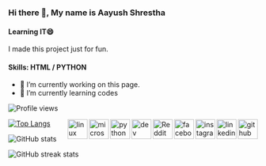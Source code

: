 ### Hi there 👋, My name is Aayush Shrestha
#### Learning IT😄
I made this project just for fun.

#### Skills: HTML / PYTHON

- 🔭 I’m currently working on this page. 
- 🌱 I’m currently learning codes 

![Profile views](https://gpvc.arturio.dev/AayuStha)  

[<img align="right" src='https://cdn.jsdelivr.net/npm/simple-icons@3.0.1/icons/github.svg' alt='github' height='40'>](https://github.com/AayuStha)  [<img align="right" src='https://cdn.jsdelivr.net/npm/simple-icons@3.0.1/icons/linkedin.svg' alt='linkedin' height='40'>](https://www.linkedin.com/in/ayz-sth/)  [<img align="right" src='https://cdn.jsdelivr.net/npm/simple-icons@3.0.1/icons/instagram.svg' alt='instagram' height='40'>](https://www.instagram.com/s_aayu21/) [<img align="right" src='https://cdn.jsdelivr.net/npm/simple-icons@3.0.1/icons/facebook.svg' alt='facebook' height='40'>](https://www.facebook.com/AlexShrestha0)  [<img align="right" src='https://cdn.jsdelivr.net/npm/simple-icons@3.0.1/icons/reddit.svg' alt='Reddit' height='40'>](https://www.reddit.com/user/ayz-sth)  [<img align="right" src='https://cdn.jsdelivr.net/npm/simple-icons@3.0.1/icons/dev-dot-to.svg' alt='dev' height='40'>](https://dev.to/aayustha)  [<img align="right" src='https://cdn.jsdelivr.net/npm/simple-icons@3.0.1/icons/python.svg' alt='python' height='40'>](https://www.python.org/)  [<img align="right" src='https://cdn.jsdelivr.net/npm/simple-icons@3.0.1/icons/microsoftexcel.svg' alt='microsoftexcel' height='40'>](https://en.wikipedia.org/wiki/Microsoft_Excel)  [<img align="right" src='https://cdn.jsdelivr.net/npm/simple-icons@3.0.1/icons/linux.svg' alt='linux' height='40'>](https://www.linux.org/)  


[![Top Langs](https://github-readme-stats.vercel.app/api/top-langs/?username=AayuStha)](https://github.com/anuraghazra/github-readme-stats)

![GitHub stats](https://github-readme-stats.vercel.app/api?username=AayuStha&show_icons=true)  

![GitHub streak stats](https://github-readme-streak-stats.herokuapp.com/?user=AayuStha)  


